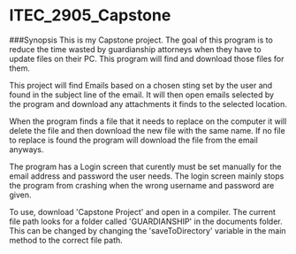 # ITEC_2905_Capstone
###Synopsis
This is my Capstone project. 
The goal of this program is to reduce the time wasted by guardianship attorneys when they have to update files on their PC. This program will find and download those files for them. 

This project will find Emails based on a chosen sting set by the user and found in the subject line of the email. It will then open emails selected by the program and download any attachments it finds to the selected 
location. 

When the program finds a file that it needs to replace on the computer it will delete the file and then download the new file with the same name. If no file to replace is found the program will download the file from the email anyways. 

The program has a Login screen that curently must be set manually for the email address and password the user needs. The login screen mainly stops the program from crashing when the wrong username and password are given. 

To use, download 'Capstone Project' and open in a compiler. 
The current file path looks for a folder called 'GUARDIANSHIP' in the documents folder. This can be changed by changing the 'saveToDirectory' variable in the main method to the correct file path. 

